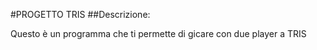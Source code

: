 #PROGETTO TRIS
##Descrizione:

Questo è un programma che ti permette di gicare con due player a TRIS

